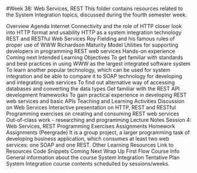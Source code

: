 #Week 38: Web Services, REST
This folder contains resources related to the System Integration topics, discussed during the fourth semester week.

Overview
Agenda
Internet Connectivity and the role of HTTP
closer look into HTTP format and usability
HTTP as a system integration technology
REST and RESTful Web Services
Roy Fielding and his famous rules of proper use of WWW
Richardson Maturity Model
Utilities for supporting developers in programming REST web services
Hands-on experience
Coming next
Intended Learning Objectives
To get familiar with standards and best practices in using WWW as the largest integrated software system
To learn another popular technology, which can be used for system integration and be able to compare it to SOAP technology for developing and integrating web services
To find out alternative way of accessing databases and converting the data types
Get familiar with the REST API development frameworks
To gain practical experience in developing REST web services and basic APIs
Teaching and Learning Activities
Discussion on Web Services
Interactive presentation on HTTP, REST and RESTful
Programming exercises on creating and consuming REST web services
Out-of-class work - researching and programming
Lecture Notes
Session 4: Web Services, REST
Programming Exercises
Assignments
Homework Assignments (Peergrade)
It is a group project, a larger programming task of developing business application, which consumes at least two web services: one SOAP and one REST.
Other Learning Resources
Link to Resources
Code Snippets
Coming Next
Wrap Up First Flow
Course Info
General information about the course System Integration
Tentative Plan
System Integration course contents schedulled by sessions/weeks.